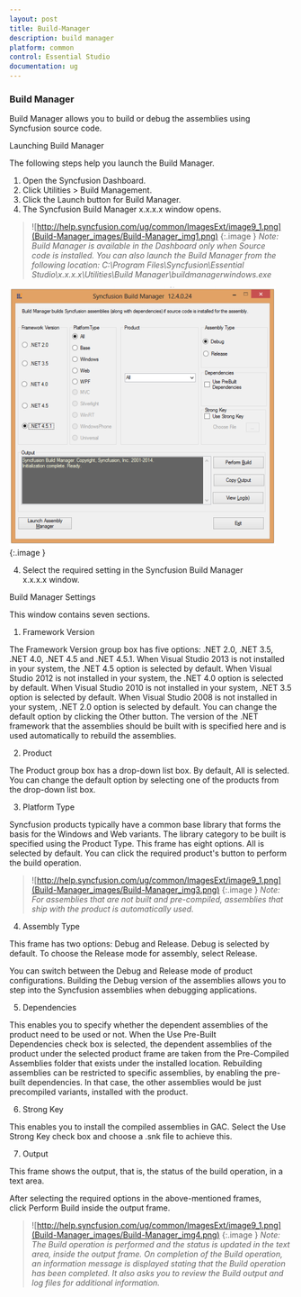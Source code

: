 ```yaml
---
layout: post
title: Build-Manager
description: build manager
platform: common
control: Essential Studio
documentation: ug
---
```


### Build Manager

Build Manager allows you to build or debug the assemblies using Syncfusion source code. 

Launching Build Manager 

The following steps help you launch the Build Manager. 

1. Open the Syncfusion Dashboard.
1. Click Utilities > Build Management.
2. Click the Launch button for Build Manager.
3. The Syncfusion Build Manager x.x.x.x window opens.



> ![http://help.syncfusion.com/ug/common/ImagesExt/image9_1.png](Build-Manager_images/Build-Manager_img1.png)
{:.image }
_Note: Build Manager is available in the Dashboard only when Source code is installed. You can also launch the Build Manager from the following location: C:\Program Files\Syncfusion\Essential Studio\x.x.x.x\Utilities\Build Manager\buildmanagerwindows.exe_



![](Build-Manager_images/Build-Manager_img2.png)
{:.image }




4. Select the required setting in the Syncfusion Build Manager x.x.x.x window.

Build Manager Settings

This window contains seven sections. 

1. Framework Version 

The Framework Version group box has five options: .NET 2.0, .NET 3.5, .NET 4.0, .NET 4.5 and .NET 4.5.1. When Visual Studio 2013 is not installed in your system, the .NET 4.5 option is selected by default. When Visual Studio 2012 is not installed in your system, the .NET 4.0 option is selected by default. When Visual Studio 2010 is not installed in your system, .NET 3.5 option is selected by default. When Visual Studio 2008 is not installed in your system, .NET 2.0 option is selected by default. You can change the default option by clicking the Other button. The version of the .NET framework that the assemblies should be built with is specified here and is used automatically to rebuild the assemblies. 

2. Product

The Product group box has a drop-down list box. By default, All is selected. You can change the default option by selecting one of the products from the drop-down list box. 

3. Platform Type

Syncfusion products typically have a common base library that forms the basis for the Windows and Web variants. The library category to be built is specified using the Product Type. This frame has eight options. All is selected by default. You can click the required product's button to perform the build operation.



> ![http://help.syncfusion.com/ug/common/ImagesExt/image9_1.png](Build-Manager_images/Build-Manager_img3.png)
{:.image }
_Note: For assemblies that are not built and pre-compiled, assemblies that ship with the product is automatically used._



4. Assembly Type

This frame has two options: Debug and Release. Debug is selected by default. To choose the Release mode for assembly, select Release.

You can switch between the Debug and Release mode of product configurations. Building the Debug version of the assemblies allows you to step into the Syncfusion assemblies when debugging applications. 

5. Dependencies

This enables you to specify whether the dependent assemblies of the product need to be used or not. When the Use Pre-Built Dependencies check box is selected, the dependent assemblies of the product under the selected product frame are taken from the Pre-Compiled Assemblies folder that exists under the installed location. Rebuilding assemblies can be restricted to specific assemblies, by enabling the pre-built dependencies. In that case, the other assemblies would be just precompiled variants, installed with the product. 

6. Strong Key

This enables you to install the compiled assemblies in GAC. Select the Use Strong Key check box and choose a .snk file to achieve this. 

7. Output

This frame shows the output, that is, the status of the build operation, in a text area. 

After selecting the required options in the above-mentioned frames, click Perform Build inside the output frame.



> ![http://help.syncfusion.com/ug/common/ImagesExt/image9_1.png](Build-Manager_images/Build-Manager_img4.png)
{:.image }
_Note: The Build operation is performed and the status is updated in the text area, inside the output frame. On completion of the Build operation, an information message is displayed stating that the Build operation has been completed. It also asks you to review the Build output and log files for additional information._

> 


